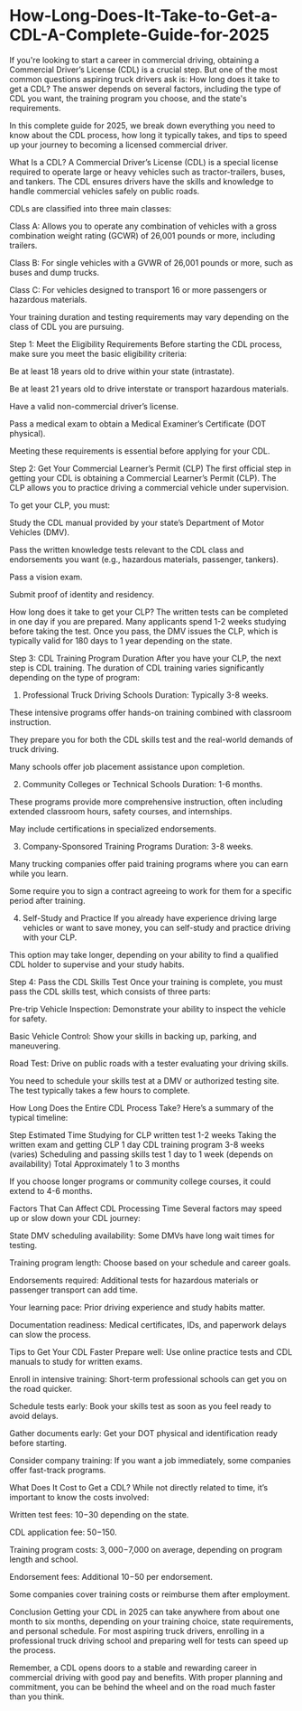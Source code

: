 # How-Long-Does-It-Take-to-Get-a-CDL-A-Complete-Guide-for-2025

If you're looking to start a career in commercial driving, obtaining a Commercial Driver’s License (CDL) is a crucial step. But one of the most common questions aspiring truck drivers ask is: How long does it take to get a CDL? The answer depends on several factors, including the type of CDL you want, the training program you choose, and the state's requirements.

In this complete guide for 2025, we break down everything you need to know about the CDL process, how long it typically takes, and tips to speed up your journey to becoming a licensed commercial driver.

What Is a CDL?
A Commercial Driver’s License (CDL) is a special license required to operate large or heavy vehicles such as tractor-trailers, buses, and tankers. The CDL ensures drivers have the skills and knowledge to handle commercial vehicles safely on public roads.

CDLs are classified into three main classes:

Class A: Allows you to operate any combination of vehicles with a gross combination weight rating (GCWR) of 26,001 pounds or more, including trailers.

Class B: For single vehicles with a GVWR of 26,001 pounds or more, such as buses and dump trucks.

Class C: For vehicles designed to transport 16 or more passengers or hazardous materials.

Your training duration and testing requirements may vary depending on the class of CDL you are pursuing.

Step 1: Meet the Eligibility Requirements
Before starting the CDL process, make sure you meet the basic eligibility criteria:

Be at least 18 years old to drive within your state (intrastate).

Be at least 21 years old to drive interstate or transport hazardous materials.

Have a valid non-commercial driver’s license.

Pass a medical exam to obtain a Medical Examiner’s Certificate (DOT physical).

Meeting these requirements is essential before applying for your CDL.

Step 2: Get Your Commercial Learner’s Permit (CLP)
The first official step in getting your CDL is obtaining a Commercial Learner’s Permit (CLP). The CLP allows you to practice driving a commercial vehicle under supervision.

To get your CLP, you must:

Study the CDL manual provided by your state’s Department of Motor Vehicles (DMV).

Pass the written knowledge tests relevant to the CDL class and endorsements you want (e.g., hazardous materials, passenger, tankers).

Pass a vision exam.

Submit proof of identity and residency.

How long does it take to get your CLP?
The written tests can be completed in one day if you are prepared. Many applicants spend 1-2 weeks studying before taking the test. Once you pass, the DMV issues the CLP, which is typically valid for 180 days to 1 year depending on the state.

Step 3: CDL Training Program Duration
After you have your CLP, the next step is CDL training. The duration of CDL training varies significantly depending on the type of program:

1. Professional Truck Driving Schools
Duration: Typically 3-8 weeks.

These intensive programs offer hands-on training combined with classroom instruction.

They prepare you for both the CDL skills test and the real-world demands of truck driving.

Many schools offer job placement assistance upon completion.

2. Community Colleges or Technical Schools
Duration: 1-6 months.

These programs provide more comprehensive instruction, often including extended classroom hours, safety courses, and internships.

May include certifications in specialized endorsements.

3. Company-Sponsored Training Programs
Duration: 3-8 weeks.

Many trucking companies offer paid training programs where you can earn while you learn.

Some require you to sign a contract agreeing to work for them for a specific period after training.

4. Self-Study and Practice
If you already have experience driving large vehicles or want to save money, you can self-study and practice driving with your CLP.

This option may take longer, depending on your ability to find a qualified CDL holder to supervise and your study habits.

Step 4: Pass the CDL Skills Test
Once your training is complete, you must pass the CDL skills test, which consists of three parts:

Pre-trip Vehicle Inspection: Demonstrate your ability to inspect the vehicle for safety.

Basic Vehicle Control: Show your skills in backing up, parking, and maneuvering.

Road Test: Drive on public roads with a tester evaluating your driving skills.

You need to schedule your skills test at a DMV or authorized testing site. The test typically takes a few hours to complete.

How Long Does the Entire CDL Process Take?
Here’s a summary of the typical timeline:

Step	Estimated Time
Studying for CLP written test	1-2 weeks
Taking the written exam and getting CLP	1 day
CDL training program	3-8 weeks (varies)
Scheduling and passing skills test	1 day to 1 week (depends on availability)
Total	Approximately 1 to 3 months

If you choose longer programs or community college courses, it could extend to 4-6 months.

Factors That Can Affect CDL Processing Time
Several factors may speed up or slow down your CDL journey:

State DMV scheduling availability: Some DMVs have long wait times for testing.

Training program length: Choose based on your schedule and career goals.

Endorsements required: Additional tests for hazardous materials or passenger transport can add time.

Your learning pace: Prior driving experience and study habits matter.

Documentation readiness: Medical certificates, IDs, and paperwork delays can slow the process.

Tips to Get Your CDL Faster
Prepare well: Use online practice tests and CDL manuals to study for written exams.

Enroll in intensive training: Short-term professional schools can get you on the road quicker.

Schedule tests early: Book your skills test as soon as you feel ready to avoid delays.

Gather documents early: Get your DOT physical and identification ready before starting.

Consider company training: If you want a job immediately, some companies offer fast-track programs.

What Does It Cost to Get a CDL?
While not directly related to time, it’s important to know the costs involved:

Written test fees: $10-$30 depending on the state.

CDL application fee: $50-$150.

Training program costs: $3,000-$7,000 on average, depending on program length and school.

Endorsement fees: Additional $10-$50 per endorsement.

Some companies cover training costs or reimburse them after employment.

Conclusion
Getting your CDL in 2025 can take anywhere from about one month to six months, depending on your training choice, state requirements, and personal schedule. For most aspiring truck drivers, enrolling in a professional truck driving school and preparing well for tests can speed up the process.

Remember, a CDL opens doors to a stable and rewarding career in commercial driving with good pay and benefits. With proper planning and commitment, you can be behind the wheel and on the road much faster than you think.
